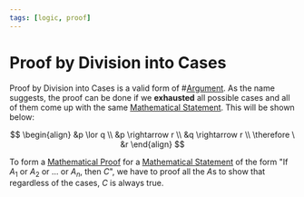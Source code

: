 ```yaml
---
tags: [logic, proof]
---
```


# Proof by Division into Cases

Proof by Division into Cases is a valid form of #[Argument](202205062050.md). As
the name suggests, the proof can be done if we **exhausted** all possible cases
and all of them come up with the same [Mathematical Statement](202204281244.md).
This will be shown below:

$$
\begin{align}
&p \lor q \\
&p \rightarrow r \\
&q \rightarrow r \\
\therefore \ &r
\end{align}
$$

To form a [Mathematical Proof](202302281137.md) for a [Mathematical Statement](202204281244.md)
of the form "If $A_1$ or $A_2$ or $\ldots$ or $A_n$, then $C$", we have to proof
all the $A$s to show that regardless of the cases, $C$ is always true.
